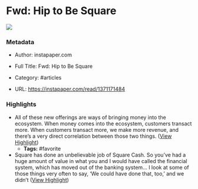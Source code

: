 # Fwd: Hip to Be Square

![](https://readwise-assets.s3.amazonaws.com/static/images/article2.74d541386bbf.png)

### Metadata

- Author: instapaper.com
- Full Title: Fwd: Hip to Be Square
- Category: #articles


- URL: https://instapaper.com/read/1371171484

### Highlights

- All of these new offerings are ways of bringing money into the ecosystem. When money comes into the ecosystem, customers transact more. When customers transact more, we make more revenue, and there’s a very direct correlation between those two things. ([View Highlight](https://instapaper.com/read/1371171484/14906212))
    - **Tags:** #favorite
- Square has done an unbelievable job of Square Cash. So you’ve had a huge amount of value in what you and I would have called the financial system, which has moved out of the banking system… I look at some of those things very often to say, ‘We could have done that, too,’ and we didn’t ([View Highlight](https://instapaper.com/read/1371171484/14906234))

